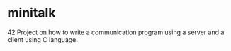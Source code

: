 # minitalk
42 Project on how to write a communication program using a server and a client using C language.
